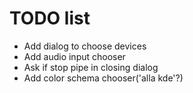 TODO list
========

* Add dialog to choose devices
* Add audio input chooser
* Ask if stop pipe in closing dialog
* Add color schema chooser('alla kde'?)
